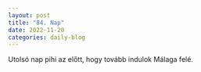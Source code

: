 ```yaml
---
layout: post
title: "84. Nap"
date: 2022-11-20
categories: daily-blog
---
```


Utolsó nap pihi az előtt, hogy tovább indulok Málaga felé.
